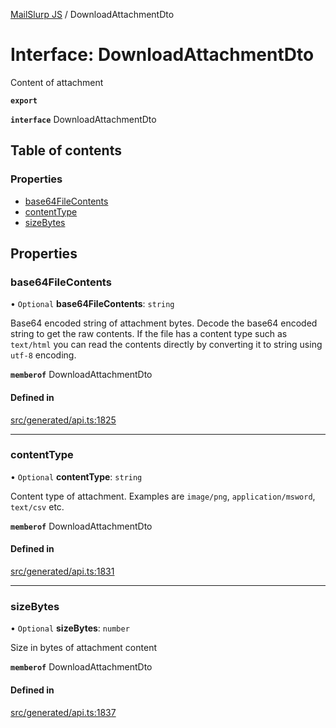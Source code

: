 [MailSlurp JS](../README.md) / DownloadAttachmentDto

# Interface: DownloadAttachmentDto

Content of attachment

**`export`**

**`interface`** DownloadAttachmentDto

## Table of contents

### Properties

- [base64FileContents](DownloadAttachmentDto.md#base64filecontents)
- [contentType](DownloadAttachmentDto.md#contenttype)
- [sizeBytes](DownloadAttachmentDto.md#sizebytes)

## Properties

### base64FileContents

• `Optional` **base64FileContents**: `string`

Base64 encoded string of attachment bytes. Decode the base64 encoded string to get the raw contents. If the file has a content type such as `text/html` you can read the contents directly by converting it to string using `utf-8` encoding.

**`memberof`** DownloadAttachmentDto

#### Defined in

[src/generated/api.ts:1825](https://github.com/mailslurp/mailslurp-client/blob/113e801/src/generated/api.ts#L1825)

___

### contentType

• `Optional` **contentType**: `string`

Content type of attachment. Examples are `image/png`, `application/msword`, `text/csv` etc.

**`memberof`** DownloadAttachmentDto

#### Defined in

[src/generated/api.ts:1831](https://github.com/mailslurp/mailslurp-client/blob/113e801/src/generated/api.ts#L1831)

___

### sizeBytes

• `Optional` **sizeBytes**: `number`

Size in bytes of attachment content

**`memberof`** DownloadAttachmentDto

#### Defined in

[src/generated/api.ts:1837](https://github.com/mailslurp/mailslurp-client/blob/113e801/src/generated/api.ts#L1837)
